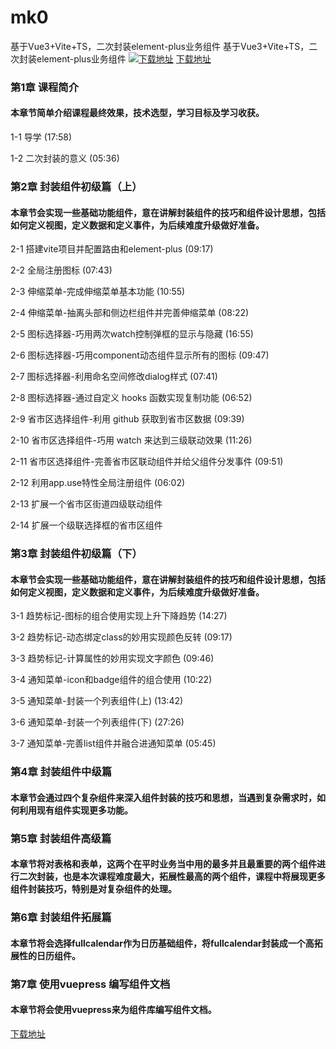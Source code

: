 # mk0
基于Vue3+Vite+TS，二次封装element-plus业务组件
基于Vue3+Vite+TS，二次封装element-plus业务组件
[![下载地址](https://img.mukewang.com/szimg/619c95910957562305400304.jpg "下载地址")](https://51xueit.vip "下载地址")
[下载地址](https://51xueit.vip "下载地址")
### 第1章 课程简介 

#### 本章节简单介绍课程最终效果，技术选型，学习目标及学习收获。
1-1 导学 (17:58)

1-2 二次封装的意义 (05:36)


### 第2章 封装组件初级篇（上） 

#### 本章节会实现一些基础功能组件，意在讲解封装组件的技巧和组件设计思想，包括如何定义视图，定义数据和定义事件，为后续难度升级做好准备。
2-1 搭建vite项目并配置路由和element-plus (09:17)

2-2 全局注册图标 (07:43)

2-3 伸缩菜单-完成伸缩菜单基本功能 (10:55)

2-4 伸缩菜单-抽离头部和侧边栏组件并完善伸缩菜单 (08:22)

2-5 图标选择器-巧用两次watch控制弹框的显示与隐藏 (16:55)

2-6 图标选择器-巧用component动态组件显示所有的图标 (09:47)

2-7 图标选择器-利用命名空间修改dialog样式 (07:41)

2-8 图标选择器-通过自定义 hooks 函数实现复制功能 (06:52)

2-9 省市区选择组件-利用 github 获取到省市区数据 (09:39)

2-10 省市区选择组件-巧用 watch 来达到三级联动效果 (11:26)

2-11 省市区选择组件-完善省市区联动组件并给父组件分发事件 (09:51)

2-12 利用app.use特性全局注册组件 (06:02)

2-13 扩展一个省市区街道四级联动组件

2-14 扩展一个级联选择框的省市区组件


### 第3章 封装组件初级篇（下）

#### 本章节会实现一些基础功能组件，意在讲解封装组件的技巧和组件设计思想，包括如何定义视图，定义数据和定义事件，为后续难度升级做好准备。
3-1 趋势标记-图标的组合使用实现上升下降趋势 (14:27)

3-2 趋势标记-动态绑定class的妙用实现颜色反转 (09:17)

3-3 趋势标记-计算属性的妙用实现文字颜色 (09:46)

3-4 通知菜单-icon和badge组件的组合使用 (10:22)

3-5 通知菜单-封装一个列表组件(上) (13:42)

3-6 通知菜单-封装一个列表组件(下) (27:26)

3-7 通知菜单-完善list组件并融合进通知菜单 (05:45)


### 第4章 封装组件中级篇
#### 本章节会通过四个复杂组件来深入组件封装的技巧和思想，当遇到复杂需求时，如何利用现有组件实现更多功能。

### 第5章 封装组件高级篇
#### 本章节将对表格和表单，这两个在平时业务当中用的最多并且最重要的两个组件进行二次封装，也是本次课程难度最大，拓展性最高的两个组件，课程中将展现更多组件封装技巧，特别是对复杂组件的处理。

### 第6章 封装组件拓展篇
#### 本章节将会选择fullcalendar作为日历基础组件，将fullcalendar封装成一个高拓展性的日历组件。

### 第7章 使用vuepress 编写组件文档
#### 本章节将会使用vuepress来为组件库编写组件文档。

[下载地址](https://51xueit.vip "下载地址")
